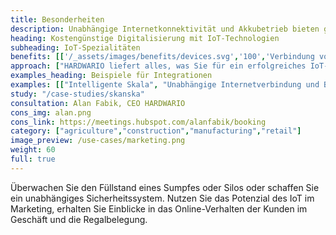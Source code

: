 ```yaml
---
title: Besonderheiten 
description: Unabhängige Internetkonnektivität und Akkubetrieb bieten ganz neue Möglichkeiten und Chancen für Unterbrechungen. 
heading: Kostengünstige Digitalisierung mit IoT-Technologien 
subheading: IoT-Spezialitäten 
benefits: [['/_assets/images/benefits/devices.svg','100','Verbindung von überall','Die LPWAN-Netzwerke haben es möglich gemacht, Geräte von überall aus anzuschließen und mit geringem Stromverbrauch zu kommunizieren.'],['/_assets/images/benefits/batteries.svg','100','Lange Batterielebensdauer','LPWAN-Unterstützung und die hervorragende Energieverwaltung unserer Geräte bedeuten jahrelangen Batteriebetrieb.'],['/_assets/images/benefits/scalable.svg','100','Einfache Integration','Wir unterstützen eine Vielzahl von Schnittstellen und Protokollen und bieten eine API. Partner können das offene SDK nutzen und eine Firmware entwickeln.']] 
approach: ["HARDWARIO liefert alles, was Sie für ein erfolgreiches IoT-Projekt benötigen - von Geräten bis hin zu Cloud-Umgebungen und APIs.","Unsere Produkte und Dienstleistungen umfassen IoT-Geräte und -Sensoren, die einfach von überall aus über LPWAN-Netzwerke mit dem Internet verbunden werden können, Konnektivität, Cloud-basiertes Gerätemanagement und APIs zur Integration mit anderen Systemen."] 
examples_heading: Beispiele für Integrationen 
examples: [["Intelligente Skala", "Unabhängige Internetverbindung und Batteriestrom. Produktmengen- und Volumendaten oder Marketingdaten über das Kundenverhalten am Regal."],["Abstandsmessung","Die Ultraschall-Abstandsmessung bestimmt den Füllstand eines Sumpfes, Brunnens oder die Menge des Materials in einem Silo."],["Sicherheitssysteme","Die Erkennung von Bewegungen, Manipulationen, Türöffnungen, Gaslecks, Batteriebetrieb und Internetkonnektivität bietet viele neue Möglichkeiten."]] 
study: "/case-studies/skanska" 
consultation: Alan Fabik, CEO HARDWARIO 
cons_img: alan.png 
cons_link: https://meetings.hubspot.com/alanfabik/booking 
category: ["agriculture","construction","manufacturing","retail"] 
image_preview: /use-cases/marketing.png 
weight: 60 
full: true
---
```


Überwachen Sie den Füllstand eines Sumpfes oder Silos oder schaffen Sie ein unabhängiges Sicherheitssystem. Nutzen Sie das Potenzial des IoT im Marketing, erhalten Sie Einblicke in das Online-Verhalten der Kunden im Geschäft und die Regalbelegung.
